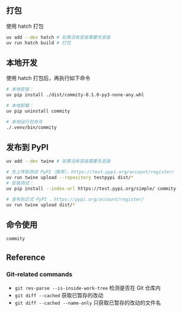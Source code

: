 ## 打包

使用 hatch 打包

```bash
uv add --dev hatch # 如果没有安装需要先安装
uv run hatch build # 打包
```

## 本地开发

使用 hatch 打包后，再执行如下命令

```Bash
# 本地安装：
uv pip install ./dist/commity-0.1.0-py3-none-any.whl

# 本地卸载：
uv pip uninstall commity

# 本地运行包命令
./.venv/bin/commity
```

## 发布到 PyPI

```bash
uv add --dev twine # 如果没有安装需要先安装

# 先上传到测试 PyPI（推荐），https://test.pypi.org/account/register/
uv run twine upload --repository testpypi dist/*
# 安装测试：
uv pip install --index-url https://test.pypi.org/simple/ commity

# 发布到正式 PyPI ，https://pypi.org/account/register/
uv run twine upload dist/*
```

## 命令使用

```Bash
commity
```

## Reference

### Git-related commands

- `git rev-parse --is-inside-work-tree` 检测是否在 Git 仓库内
- `git diff --cached` 获取已暂存的改动
- `git diff --cached --name-only` 只获取已暂存的改动的文件名


